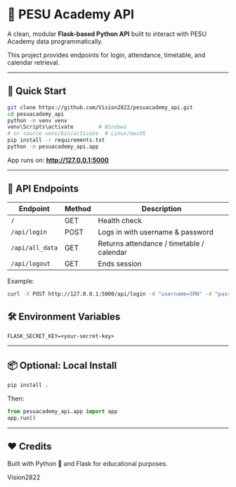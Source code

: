 # 🧩 PESU Academy API

A clean, modular **Flask-based Python API** built to interact with PESU Academy data programmatically.

This project provides endpoints for login, attendance, timetable, and calendar retrieval.

---

## 🚀 Quick Start

```bash
git clone https://github.com/Vision2822/pesuacademy_api.git
cd pesuacademy_api
python -m venv venv
venv\Scripts\activate        # Windows
# or source venv/bin/activate  # Linux/macOS
pip install -r requirements.txt
python -m pesuacademy_api.app
```
App runs on: **http://127.0.0.1:5000**

---

## 🧠 API Endpoints

| Endpoint | Method | Description |
|-----------|---------|-------------|
| `/` | GET | Health check |
| `/api/login` | POST | Logs in with username & password |
| `/api/all_data` | GET | Returns attendance / timetable / calendar |
| `/api/logout` | GET | Ends session |

Example:
```bash
curl -X POST http://127.0.0.1:5000/api/login -d "username=SRN" -d "password=PASS"
```
## 🛠 Environment Variables
`FLASK_SECRET_KEY=<your-secret-key>`

---

## 📦 Optional: Local Install
```bash
pip install .
```
Then:
```python
from pesuacademy_api.app import app
app.run()
```

---

## ❤️ Credits
Built with Python 🐍 and Flask for educational purposes.

Vision2822
